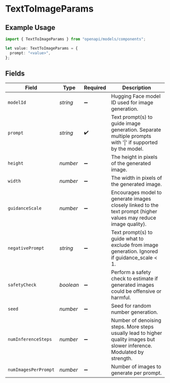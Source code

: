 # TextToImageParams

## Example Usage

```typescript
import { TextToImageParams } from "openapi/models/components";

let value: TextToImageParams = {
  prompt: "<value>",
};
```

## Fields

| Field                                                                                                                    | Type                                                                                                                     | Required                                                                                                                 | Description                                                                                                              |
| ------------------------------------------------------------------------------------------------------------------------ | ------------------------------------------------------------------------------------------------------------------------ | ------------------------------------------------------------------------------------------------------------------------ | ------------------------------------------------------------------------------------------------------------------------ |
| `modelId`                                                                                                                | *string*                                                                                                                 | :heavy_minus_sign:                                                                                                       | Hugging Face model ID used for image generation.                                                                         |
| `prompt`                                                                                                                 | *string*                                                                                                                 | :heavy_check_mark:                                                                                                       | Text prompt(s) to guide image generation. Separate multiple prompts with '\|' if supported by the model.                 |
| `height`                                                                                                                 | *number*                                                                                                                 | :heavy_minus_sign:                                                                                                       | The height in pixels of the generated image.                                                                             |
| `width`                                                                                                                  | *number*                                                                                                                 | :heavy_minus_sign:                                                                                                       | The width in pixels of the generated image.                                                                              |
| `guidanceScale`                                                                                                          | *number*                                                                                                                 | :heavy_minus_sign:                                                                                                       | Encourages model to generate images closely linked to the text prompt (higher values may reduce image quality).          |
| `negativePrompt`                                                                                                         | *string*                                                                                                                 | :heavy_minus_sign:                                                                                                       | Text prompt(s) to guide what to exclude from image generation. Ignored if guidance_scale < 1.                            |
| `safetyCheck`                                                                                                            | *boolean*                                                                                                                | :heavy_minus_sign:                                                                                                       | Perform a safety check to estimate if generated images could be offensive or harmful.                                    |
| `seed`                                                                                                                   | *number*                                                                                                                 | :heavy_minus_sign:                                                                                                       | Seed for random number generation.                                                                                       |
| `numInferenceSteps`                                                                                                      | *number*                                                                                                                 | :heavy_minus_sign:                                                                                                       | Number of denoising steps. More steps usually lead to higher quality images but slower inference. Modulated by strength. |
| `numImagesPerPrompt`                                                                                                     | *number*                                                                                                                 | :heavy_minus_sign:                                                                                                       | Number of images to generate per prompt.                                                                                 |